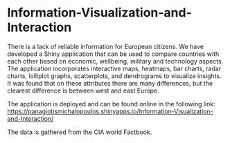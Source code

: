 # Information-Visualization-and-Interaction
There is a lack of reliable information for European citizens. We have developed a Shiny application that can be used
to compare countries with each other based on economic, wellbeing, military and technology aspects. The application incorporates
interactive maps, heatmaps, bar charts, radar charts, lolliplot graphs, scatterplots, and dendrograms to visualize insights. It was found
that on these attributes there are many differences, but the clearest difference is between west and east Europe.

The application is deployed and can be found online in the following link: https://panagiotismichalopoulos.shinyapps.io/Information-Visualization-and-Interaction/

The data is gathered from the CIA world Factbook.
